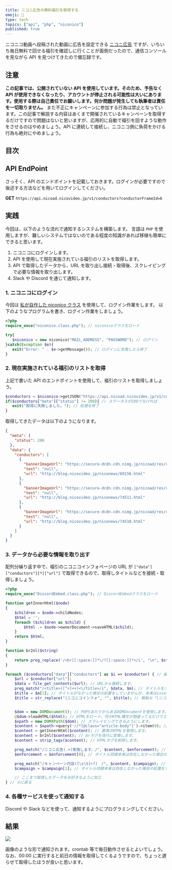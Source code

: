 ```yaml
---
title: ニコニ広告の無料福引を取得する
emoji: 🎈
type: tech
topics: ["api", "php", "niconico"]
published: true
---
```


ニコニコ動画へ投稿された動画に広告を設定できる [ニコニ広告](https://nicoad.nicovideo.jp) ですが、いちいち毎日無料で回せる福引を確認しに行くことが面倒だったので、通信コンソールを見ながら API を見つけてきたので備忘録です。

## 注意

**この記事では、公開されていない API を使用しています。そのため、予告なく API が使用できなくなったり、アカウントが停止される可能性は大いにあります。使用する際は自己責任でお願いします。何か問題が発生しても執筆者は責任を一切取りません。**
また不正にキャンペーンに参加する行為は禁止となっています。この記事で解説する内容はあくまで開催されているキャンペーンを取得するだけですので問題はないと思いますが、応用的に自動で福引を回すような動作をさせるのはやめましょう。API に連続して接続し、ニコニコ側に負荷をかける行為も絶対にやめましょう。

## 目次

## API EndPoint

さっそく、API のエンドポイントを記載しておきます。ログインが必要ですので後述する方法などを用いてログインしてください。

**GET** `https://api.nicoad.nicovideo.jp/v1/conductors?conductorFrameId=6`

## 実践

今回は、以下のような流れで通知するシステムを構築します。
言語は `PHP` を使用しますが、難しいシステムではないのである程度の知識があれば移植も簡単にできると思います。

1. ニコニコにログインします。
2. API を使用して現在実施されている福引のリストを取得します。
3. API で取得したデータから、URL を取り出し接続・取得後、スクレイピングで必要な情報を取り出します。
4. Slack や Discord を通じて通知します。

### 1. ニコニコにログイン

今回は [私が自作した niconico クラス](https://github.com/book000/etc/blob/master/niconico.class.php) を使用して、ログイン作業をします。
以下のようなプログラムを書き、ログイン作業をしましょう。

```php
<?php
require_once("niconico.class.php"); // niconicoクラスをロード

try{
   $niconico = new niconico("MAIL_ADDRESS", "PASSWORD"); // ログイン
}catch(Exception $e){
   exit("Error: " . $e->getMessage()); // ログインに失敗したら終了
}
```

### 2. 現在実施されている福引のリストを取得

上記で書いた API のエンドポイントを使用して、福引のリストを取得しましょう。

```php
$conductors = $niconico->getJSON("https://api.nicoad.nicovideo.jp/v1/conductors?conductorFrameId=6"); // JSON形式でAPIを叩く
if($conductors["meta"]["status"] != 200){ // ステータスが200でなければ
   exit("取得に失敗しました。"); // 処理を終了
}
```

取得してきたデータは以下のようになります。

```json
{
  "meta": {
    "status": 200
  },
  "data": {
    "conductors": [
      {
        "bannerImageUrl": "https://secure-dcdn.cdn.nimg.jp/nicoad/res/conductors/free_beginner.png",
        "text": "null",
        "url": "http://blog.nicovideo.jp/niconews/69156.html"
      },
      {
        "bannerImageUrl": "https://secure-dcdn.cdn.nimg.jp/nicoad/res/conductors/free_jackpot_chance_1805.png",
        "text": "null",
        "url": "http://blog.nicovideo.jp/niconews/74511.html"
      },
      {
        "bannerImageUrl": "https://secure-dcdn.cdn.nimg.jp/nicoad/res/conductors/nicoad_month_end_201805.png",
        "text": "null",
        "url": "http://blog.nicovideo.jp/niconews/74510.html"
      }
    ]
  }
}
```

### 3. データから必要な情報を取り出す

配列分繰り返す中で、福引のニコニコインフォページの URL が `["data"]["conductors"][*]["url"]` で取得できるので、取得しタイトルなどを接続・取得しましょう。

```php
<?php
require_once("DiscordEmbed.class.php"); // DiscordEmbedクラスをロード

function getInnerHtml($node)
{
    $children = $node->childNodes;
    $html = '';
    foreach ($children as $child) {
        $html .= $node->ownerDocument->saveHTML($child);
    }
    return $html;
}

function br2nl($string)
{
    return preg_replace('/<br[[:space:]]*\/?[[:space:]]*>/i', "\n", $string);
}

foreach ($conductors["data"]["conductors"] as $i => $conductor) { // 福引のイベント数分繰り返す(①)
    $url = $conductor["url"];
    $data = file_get_contents($url); // URLから接続します。
    preg_match("/<title>([^<]++)<\/title>/i", $data, $m); // タイトルをスクレイピング
    $title = $m[1]; // タイトルがなかった場合の処置をしていませんが、本来はisset($m[1])やcount($m)などでチェックすべきでしょう。
    $title = str_replace("|ニコニコインフォ", "", $title); // 無駄な「|ニコニコインフォ」というテキストを消してしまいます。


    $dom = new DOMDocument(); // PHP5あたりからあるDOMDocumentを使用します。
    @$dom->loadHTML($html); // HTMLをロード。何かHTML構文が間違ってるだけでエラー吐くので@を使用して抑制します。
    $xpath = new DOMXPath($dom); // スクレイピングできるようにします。
    $content = $xpath->query('//*[@class="article-body"]')->item(0); // classがarticle-bodyという要素を取得します。
    $content = getInnerHtml($content); // 要素のHTMLを取得します。
    $content = br2nl($content); // brタグを改行に変換します。
    $content = strip_tags($content); // HTMLタグを削除します。

    preg_match("/ニコニ広告(.+)実施します。/", $content, $enforcement); // おおざっぱな実施内容を取得
    $enforcement = $enforcement[0]; // タイトル同様本来は存在しなかった場合の処置をすべき

    preg_match("/キャンペーン内容([\s\S]+?)　/", $content, $campaign); // 詳しいキャンペーン内容を取得
    $campaign = $campaign[1]; // タイトル同様本来は存在しなかった場合の処置をすべき

    // ここまで取得したデータをお好きなように加工
} // ①に戻る
```

### 4. 各種サービスを使って通知する

Discord や Slack などを使って、通知するようにプログラミングしてください。

## 結果

![](https://storage.googleapis.com/zenn-user-upload/6u4y5xyn5ol7x3yluuql1l2nlkjv)

画像のような形で通知されます。crontab 等で毎日動作させるとよいでしょう。なお、00:00 に実行すると前日の情報を取得してくるようですので、ちょっと遅らせて取得したほうが良いと思います。
